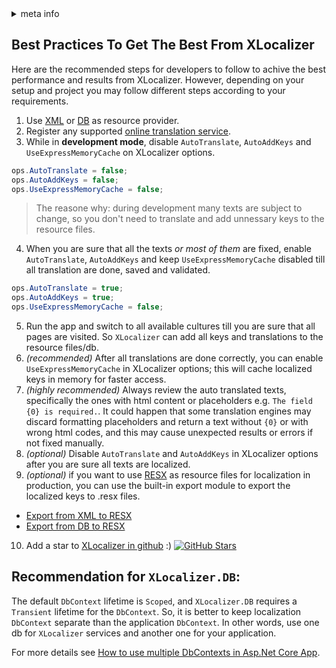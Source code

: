 <!-- meta tags details, will be assigned to meta tags inside header by js -->
<div id="meta-info">
<details><summary>meta info</summary>

> * Title: <i id="md-title">XLocalizer Best Practice and Recommendations</i>
> * Keywords: <i id="md-keywords">localization, asp.net-core, xlocalizer, best, practice</i>
> * Description: <i id="md-description">Best practices and recomendations to get the best performance and optimal results from XLocalizer.</i>
> * Author: <i id="md-author">Ziya Mollamahmut</i>
> * Date: <i id="md-date">28-Nov-2021</i>
> * Image: <i id="md-image">https://github.com/LazZiya/Docs/raw/master/XLocalizer/v1.0/images/xlocalizer-logo.png</i>
> * Image-alt: <i id="md-image-alt">XLocalizer Logo</i>
> * Version: <i id="md-version">v1.0</i>

</details>
</div>

## Best Practices To Get The Best From XLocalizer
Here are the recommended steps for developers to follow to achive the best performance and results from XLocalizer. However, depending on your setup and project you may follow different steps according to your requirements.

1. Use [XML][2] or [DB][3] as resource provider.
2. Register any supported [online translation service][6].
3. While in **development mode**, disable `AutoTranslate`, `AutoAddKeys` and `UseExpressMemoryCache` on XLocalizer options.
````csharp
ops.AutoTranslate = false;
ops.AutoAddKeys = false;
ops.UseExpressMemoryCache = false;
````
> The reasone why: during development many texts are subject to change, so you don't need to translate and add unnessary keys to the resource files.

4. When you are sure that all the texts _or most of them_ are fixed, enable `AutoTranslate`, `AutoAddKeys` and keep `UseExpressMemoryCache` disabled till all translation are done, saved and validated.
````csharp
ops.AutoTranslate = true;
ops.AutoAddKeys = true;
ops.UseExpressMemoryCache = false;
````
5. Run the app and switch to all available cultures till you are sure that all pages are visited. So `XLocalizer` can add all keys and translations to the resource files/db.
6. _(recommended)_ After all translations are done correctly, you can enable `UseExpressMemoryCache` in XLocalizer options; this will cache localized keys in memory for faster access.
7. _(highly recommended)_ Always review the auto translated texts, specifically the ones with html content or placeholders e.g. `The field {0} is required.`. It could happen that some translation engines may discard formatting placeholders and return a text without `{0}` or with wrong html codes, and this may cause unexpected results or errors if not fixed manually. 
8. _(optional)_ Disable `AutoTranslate` and `AutoAddKeys` in XLocalizer options after you are sure all texts are localized.
9. _(optional)_ if you want to use [RESX][4] as resource files for localization in production, you can use the built-in export module to export the localized keys to .resx files.
- [Export from XML to RESX][7]
- [Export from DB to RESX][8]
10. Add a star to [XLocalizer in github][9] :) [![GitHub Stars](https://shields.io/github/stars/LazZiya/XLocalizer?label=Stars&style=social)](https://github.com/LazZiya/XLocalizer)

## Recommendation for `XLocalizer.DB`:
The default `DbContext` lifetime is `Scoped`, and `XLocalizer.DB` requires a `Transient` lifetime for the `DbContext`. So, it is better to keep localization `DbContext` separate than the application `DbContext`. In other words, use one db for `XLocalizer` services and another one for your application.

For more details see [How to use multiple DbContexts in Asp.Net Core App][10].


[1]:.
[2]:setup-xml.md
[3]:setup-db.md
[4]:setup-resx.md
[5]:.
[6]:translate-services.md
[7]:export-xml-to-resx.md
[8]:export-db-to-resx.md
[9]:https://github.com/LazZiya/XLocalizer
[10]:../../Miscellaneous/v1.0/multiple-dbcontexts.md